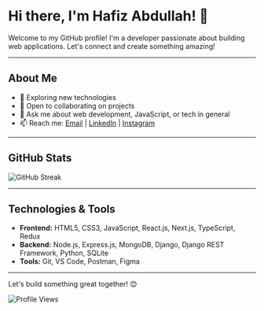 # Hi there, I'm Hafiz Abdullah! 👋

Welcome to my GitHub profile! I'm a developer passionate about building web applications. Let's connect and create something amazing!

---

## About Me

- 🌱 Exploring new technologies
- 👯 Open to collaborating on projects
- 💬 Ask me about web development, JavaScript, or tech in general
- 📫 Reach me: [Email](mailto:habdullah4510@gmail.com) | [LinkedIn](https://www.linkedin.com/in/hafizabdullah11) | [Instagram](https://www.instagram.com/hafiz_abdullah11/)

---

## GitHub Stats

![GitHub Streak](https://github-readme-streak-stats.herokuapp.com/?user=hafizabdullah1&theme=radical)

---

## Technologies & Tools

- **Frontend:** HTML5, CSS3, JavaScript, React.js, Next.js, TypeScript, Redux
- **Backend:** Node.js, Express.js, MongoDB, Django, Django REST Framework, Python, SQLite
- **Tools:** Git, VS Code, Postman, Figma

---

Let's build something great together! 😊

![Profile Views](https://komarev.com/ghpvc/?username=hafizabdullah1)
